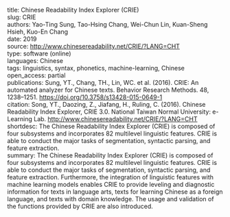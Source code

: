title: Chinese Readability Index Explorer (CRIE)  
slug: CRIE  
authors: Yao-Ting Sung, Tao-Hsing Chang, Wei-Chun Lin, Kuan-Sheng Hsieh, Kuo-En Chang   
date: 2019  
source: http://www.chinesereadability.net/CRIE/?LANG=CHT  
type: software (online)  
languages: Chinese  
tags: linguistics, syntax, phonetics, machine-learning, Chinese  
open_access: partial  
publications: Sung, YT., Chang, TH., Lin, WC. et al. (2016). CRIE: An automated analyzer for Chinese texts. Behavior Research Methods. 48, 1238–1251. https://doi.org/10.3758/s13428-015-0649-1  
citation: Song, YT., Daozing, Z., Jiafang, H., Ruling, C. (2016). Chinese Readability Index Explorer, CRIE 3.0. National Taiwan Normal University: e-Learning Lab. http://www.chinesereadability.net/CRIE/?LANG=CHT  
shortdesc: The Chinese Readability Index Explorer (CRIE) is composed of four subsystems and incorporates 82 multilevel linguistic features. CRIE is able to conduct the major tasks of segmentation, syntactic parsing, and feature extraction.  
summary: The Chinese Readability Index Explorer (CRIE) is composed of four subsystems and incorporates 82 multilevel linguistic features. CRIE is able to conduct the major tasks of segmentation, syntactic parsing, and feature extraction. Furthermore, the integration of linguistic features with machine learning models enables CRIE to provide leveling and diagnostic information for texts in language arts, texts for learning Chinese as a foreign language, and texts with domain knowledge. The usage and validation of the functions provided by CRIE are also introduced.  
